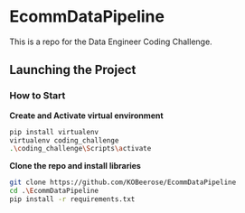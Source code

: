 # EcommDataPipeline

This is a repo for the Data Engineer Coding Challenge.

## Launching the Project

### How to Start

**Create and Activate virtual environment**
```bash
pip install virtualenv
virtualenv coding_challenge
.\coding_challenge\Scripts\activate
```

**Clone the repo and install libraries**
```bash
git clone https://github.com/KOBeerose/EcommDataPipeline
cd .\EcommDataPipeline
pip install -r requirements.txt
```
